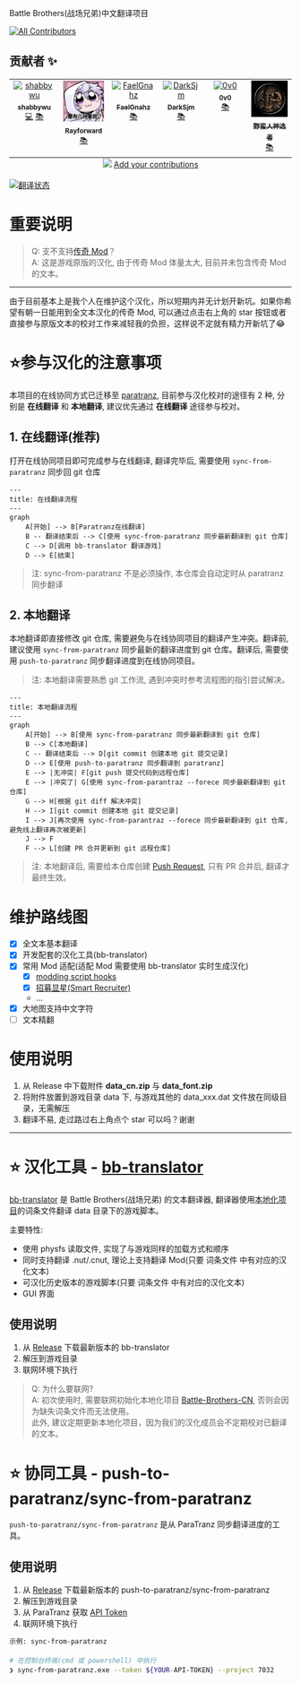 Battle Brothers(战场兄弟)中文翻译项目
<!-- ALL-CONTRIBUTORS-BADGE:START - Do not remove or modify this section -->
[![All Contributors](https://img.shields.io/badge/all_contributors-6-orange.svg?style=flat-square)](#contributors-)
<!-- ALL-CONTRIBUTORS-BADGE:END -->


## 贡献者 ✨

<!-- ALL-CONTRIBUTORS-LIST:START - Do not remove or modify this section -->
<!-- prettier-ignore-start -->
<!-- markdownlint-disable -->
<table>
  <tbody>
    <tr>
      <td align="center" valign="top" width="14.28%"><a href="https://blog.shabbywu.cn/"><img src="https://avatars.githubusercontent.com/u/5237578?v=4?s=100" width="100px;" alt="shabbywu"/><br /><sub><b>shabbywu</b></sub></a><br /><a href="#" title="程序开发">💻</a> <a href="https://paratranz.cn/projects/7032" title="翻译">📚</a></td>
      <td align="center" valign="top" width="14.28%"><a href="https://github.com/Rayforward"><img src="https://raw.githubusercontent.com/shabbywu/Battle-Brothers-CN/main/.github/avatas/Rayforward.webp?s=100" width="100px;" alt="Rayforward"/><br /><sub><b>Rayforward</b></sub></a><br /><a href="https://paratranz.cn/projects/7032" title="翻译">📚</a></td>
      <td align="center" valign="top" width="14.28%"><a href="https://github.com/FaelGnahz"><img src="https://avatars.githubusercontent.com/u/152762848?v=4?s=100" width="100px;" alt="FaelGnahz"/><br /><sub><b>FaelGnahz</b></sub></a><br /><a href="https://paratranz.cn/projects/7032" title="翻译">📚</a></td>
      <td align="center" valign="top" width="14.28%"><a href="https://github.com/DarkSjm"><img src="https://avatars.githubusercontent.com/u/132847706?v=4?s=100" width="100px;" alt="DarkSjm"/><br /><sub><b>DarkSjm</b></sub></a><br /><a href="https://paratranz.cn/projects/7032" title="翻译">📚</a></td>
      <td align="center" valign="top" width="14.28%"><a href="https://github.com/zzj680124"><img src="https://avatars.githubusercontent.com/u/22744064?v=4?s=100" width="100px;" alt="0v0"/><br /><sub><b>0v0</b></sub></a><br /><a href="https://paratranz.cn/projects/7032" title="翻译">📚</a></td>
      <td align="center" valign="top" width="14.28%"><a href="https://github.com/BarbChosen"><img src="https://raw.githubusercontent.com/shabbywu/Battle-Brothers-CN/main/.github/avatas/BarbChosen.webp?s=100" width="100px;" alt="野蛮人神选者"/><br /><sub><b>野蛮人神选者</b></sub></a><br /><a href="https://paratranz.cn/projects/7032" title="翻译">📚</a></td>
    </tr>
  </tbody>
  <tfoot>
    <tr>
      <td align="center" size="13px" colspan="7">
        <img src="https://raw.githubusercontent.com/all-contributors/all-contributors-cli/1b8533af435da9854653492b1327a23a4dbd0a10/assets/logo-small.svg">
          <a href="https://all-contributors.js.org/docs/en/bot/usage">Add your contributions</a>
        </img>
      </td>
    </tr>
  </tfoot>
</table>

<!-- markdownlint-restore -->
<!-- prettier-ignore-end -->

<!-- ALL-CONTRIBUTORS-LIST:END -->


<a href="https://paratranz.cn/projects/7032">
<img src="https://static.paratranz.cn/media/cd18e5c603bdaff23ad9a7e55935fc66" alt="翻译状态" />
</a>

重要说明
==========================================
> Q: 支不支持[传奇 Mod](https://github.com/Battle-Brothers-Legends/Legends-Bugs/releases)？   
> A: 这是游戏原版的汉化, 由于传奇 Mod 体量太大, 目前并未包含传奇 Mod 的文本。   

---
由于目前基本上是我个人在维护这个汉化，所以短期内并无计划开新坑。如果你希望有朝一日能用到全文本汉化的传奇 Mod, 可以通过点击右上角的 star 按钮或者直接参与原版文本的校对工作来减轻我的负担，这样说不定就有精力开新坑了😂


⭐️参与汉化的注意事项
==========================================
本项目的在线协同方式已迁移至 [paratranz](https://paratranz.cn/projects/7032), 目前参与汉化校对的途径有 2 种, 分别是 **在线翻译** 和 **本地翻译**, 建议优先通过 **在线翻译** 途径参与校对。

## 1. 在线翻译(推荐)
打开在线协同项目即可完成参与在线翻译, 翻译完毕后, 需要使用 `sync-from-paratranz` 同步回 git 仓库

```mermaid
---
title: 在线翻译流程
---
graph 
    A[开始] --> B[Paratranz在线翻译]
    B -- 翻译结束后 --> C[使用 sync-from-paratranz 同步最新翻译到 git 仓库]
    C --> D[调用 bb-translator 翻译游戏]
    D --> E[结束]
```
> 注: sync-from-paratranz 不是必须操作, 本仓库会自动定时从 paratranz 同步翻译

## 2. 本地翻译

本地翻译即直接修改 git 仓库, 需要避免与在线协同项目的翻译产生冲突。翻译前, 建议使用 `sync-from-paratranz` 同步最新的翻译进度到 git 仓库。翻译后, 需要使用 `push-to-paratranz` 同步翻译进度到在线协同项目。
> 注: 本地翻译需要熟悉 git 工作流, 遇到冲突时参考流程图的指引尝试解决。   

```mermaid
---
title: 本地翻译流程
---
graph
    A[开始] --> B[使用 sync-from-paratranz 同步最新翻译到 git 仓库]
    B --> C[本地翻译]
    C -- 翻译结束后 --> D[git commit 创建本地 git 提交记录]
    D --> E[使用 push-to-paratranz 同步翻译到 paratranz]
    E --> |无冲突| F[git push 提交代码到远程仓库]
    E --> |冲突了| G[使用 sync-from-parantraz --forece 同步最新翻译到 git 仓库]
    G --> H[根据 git diff 解决冲突]
    H --> I[git commit 创建本地 git 提交记录]
    I --> J[再次使用 sync-from-parantraz --forece 同步最新翻译到 git 仓库, 避免线上翻译再次被更新]
    J --> F
    F --> L[创建 PR 合并更新到 git 远程仓库]
```

> 注: 本地翻译后, 需要给本仓库创建 [Push Request](https://github.com/shabbywu/Battle-Brothers-CN/pulls), 只有 PR 合并后, 翻译才最终生效。


维护路线图
==========================================
- [x] 全文本基本翻译
- [x] 开发配套的汉化工具(bb-translator) 
- [x] 常用 Mod 适配(适配 Mod 需要使用 bb-translator 实时生成汉化)
  - [x] [modding script hooks](https://www.nexusmods.com/battlebrothers/mods/42)
  - [x] [招募显星(Smart Recruiter)](https://www.nexusmods.com/battlebrothers/mods/172)
  - ...
- [x] 大地图支持中文字符
- [ ] 文本精翻

使用说明
==========================================
1. 从 Release 中下载附件 **data_cn.zip** 与 **data_font.zip**
2. 将附件放置到游戏目录 data 下, 与游戏其他的 data_xxx.dat 文件放在同级目录，无需解压
3. 翻译不易, 走过路过右上角点个 star 可以吗？谢谢

---
⭐️ 汉化工具 - [bb-translator](https://github.com/shabbywu/bb-translator)
==========================================
[bb-translator](https://github.com/shabbywu/bb-translator) 是 Battle Brothers(战场兄弟) 的文本翻译器, 翻译器使用[本地化项目](https://github.com/shabbywu/Battle-Brothers-CN)的词条文件翻译 data 目录下的游戏脚本。

主要特性:
- 使用 physfs 读取文件, 实现了与游戏同样的加载方式和顺序
- 同时支持翻译 .nut/.cnut, 理论上支持翻译 Mod(只要 词条文件 中有对应的汉化文本)
- 可汉化历史版本的游戏脚本(只要 词条文件 中有对应的汉化文本)
- GUI 界面

## 使用说明
1. 从 [Release](https://github.com/shabbywu/Battle-Brothers-CN/releases) 下载最新版本的 bb-translator
2. 解压到游戏目录
3. 联网环境下执行

> Q: 为什么要联网?   
> A: 初次使用时, 需要联网初始化本地化项目 [Battle-Brothers-CN](https://github.com/shabbywu/Battle-Brothers-CN), 否则会因为缺失词条文件而无法使用。   
> 此外, 建议定期更新本地化项目，因为我们的汉化成员会不定期校对已翻译的文本。

⭐️ 协同工具 - push-to-paratranz/sync-from-paratranz
==========================================
`push-to-paratranz/sync-from-paratranz` 是从 ParaTranz 同步翻译进度的工具。

## 使用说明

1. 从 [Release](https://github.com/shabbywu/Battle-Brothers-CN/releases) 下载最新版本的 push-to-paratranz/sync-from-paratranz
2. 解压到游戏目录
3. 从 ParaTranz 获取 [API Token](https://paratranz.cn/users/my)
4. 联网环境下执行

```bash
示例: sync-from-paratranz

# 在控制台终端(cmd 或 powershell) 中执行
❯ sync-from-paratranz.exe --token ${YOUR-API-TOKEN} --project 7032
```
